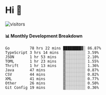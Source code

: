 # Hi 👋
 
![visitors](https://visitor-badge.glitch.me/badge?page_id=sorcererxw.sorcererx)

#### 📊 Monthly Development Breakdown

<!--START_SECTION:waka-->
```text
Go         78 hrs 22 mins ████████▓░ 86.87%
TypeScript 3 hrs 14 mins  ▒░░░░░░░░░ 3.59%
JSON       1 hr 53 mins   ▒░░░░░░░░░ 2.10%
TOML       1 hr 23 mins   ▒░░░░░░░░░ 1.55%
Thrift     1 hr 13 mins   ▒░░░░░░░░░ 1.36%
Java       47 mins        ▒░░░░░░░░░ 0.87%
CSV        44 mins        ▒░░░░░░░░░ 0.82%
XML        41 mins        ▒░░░░░░░░░ 0.77%
Other      26 mins        ▒░░░░░░░░░ 0.50%
Git Config 19 mins        ▒░░░░░░░░░ 0.36%
```
<!--END_SECTION:waka-->
